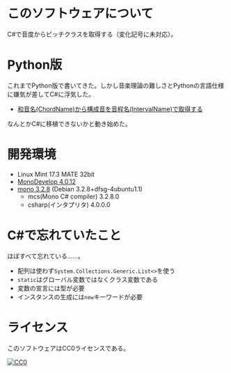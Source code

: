 ﻿# このソフトウェアについて

C#で音度からピッチクラスを取得する（変化記号に未対応）。

# Python版

これまでPython版で書いてきた。しかし音楽理論の難しさとPythonの言語仕様に嫌気が差してC#に浮気した。

* [和音名(ChordName)から構成音を音程名(IntervalName)で取得する](http://ytyaru.hatenablog.com/entry/2018/10/04/000000)

なんとかC#に移植できないかと動き始めた。

# 開発環境

* Linux Mint 17.3 MATE 32bit
* [MonoDevelop 4.0.12](http://ytyaru.hatenablog.com/entry/2018/05/25/000000)
* [mono 3.2.8](http://ytyaru.hatenablog.com/entry/2018/05/24/000000) (Debian 3.2.8+dfsg-4ubuntu1.1)
    * mcs(Mono C# compiler) 3.2.8.0
    * csharp(インタプリタ) 4.0.0.0

# C#で忘れていたこと

ほぼすべて忘れている……。

* 配列は使わず`System.Collections.Generic.List<>`を使う
* `static`はグローバル変数ではなくクラス変数である
* 変数の宣言には型が必要
* インスタンスの生成には`new`キーワードが必要

# ライセンス

このソフトウェアはCC0ライセンスである。

[![CC0](http://i.creativecommons.org/p/zero/1.0/88x31.png "CC0")](http://creativecommons.org/publicdomain/zero/1.0/deed.ja)

